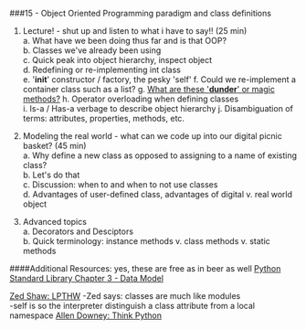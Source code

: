###15 - Object Oriented Programming paradigm and class definitions



1. Lecture! - shut up and listen to what i have to say!! (25 min)     
    a. What have we been doing thus far and is that OOP?    
    b. Classes we've already been using    
    c. Quick peak into object hierarchy, inspect object    
    d. Redefining or re-implementing int class    
    e. '__init__' constructor / factory, the pesky 'self'
    f. Could we re-implement a container class such as a list? 
    g. [What are these '__dunder__' or magic methods?](http://www.rafekettler.com/magicmethods.html) 
    h. Operator overloading when defining classes      
    i. Is-a / Has-a verbage to describe object hierarchy
    j. Disambiguation of terms: attributes, properties, methods, etc.    

2. Modeling the real world - what can we code up into our digital picnic basket? (45 min)    
    a. Why define a new class as opposed to assigning to a name of existing class?    
    b. Let's do that    
    c. Discussion: when to and when to not use classes    
    d. Advantages of user-defined class, advantages of digital v. real world object    

3. Advanced topics    
    a. Decorators and Desciptors    
    b. Quick terminology: instance methods v. class methods v. static methods  



 

####Additional Resources: yes, these are free as in beer as well
[Python Standard Library Chapter 3 - Data Model](https://docs.python.org/2/reference/datamodel.html) 

[Zed Shaw: LPTHW](http://learnpythonthehardway.org/book/)
-Zed says: classes are much like modules  
-self is so the interpreter distinguish a class attribute from a local namespace
[Allen Downey: Think Python](http://www.greenteapress.com/thinkpython/thinkpython.html)
